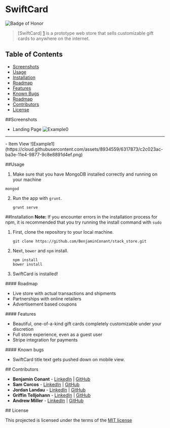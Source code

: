 # SwiftCard
![Badge of Honor](https://img.shields.io/badge/Built%20at-Fullstack-green.svg?style=flat-square)
> [SwiftCard] [1] is a prototype web store that sells customizable gift cards to anywhere on the internet.

## Table of Contents
- [Screenshots](#screenshots)
- [Usage](#usage)
- [Installation](#installation)
- [Roadmap](#roadmap)
- [Features](#features)
- [Known Bugs](#bugs)
- [Roadmap](#roadmap)
- [Contributors](#contributors)
- [License](#license)

##<a name="screenshots"></a>Screenshots
- Landing Page ![Example0](https://cloud.githubusercontent.com/assets/8934559/6317875/c4955fd0-ba3e-11e4-8b4b-fa380a3c0068.png)
<hr></hr> 
<p></p>
- Item View ![Example1](https://cloud.githubusercontent.com/assets/8934559/6317873/c2c023ac-ba3e-11e4-9877-9c8e8891d4ef.png)

##<a name="usage"></a>Usage

1. Make sure that you have MongoDB installed correctly and running on your machine

  ```
  mongod
  ```

2. Run the app with `grunt`.

	```
	grunt serve
	```

##<a name="installation"></a>Installation
__Note:__ If you encounter errors in the installation process for npm, it is recommended that you try running the install command with `sudo`

1. First, clone the repository to your local machine.

	```
	git clone https://github.com/BenjaminConant/stack_store.git
	```
2. Next, `bower` and `npm` install.

	```
	npm install
	bower install
	```
3. SwiftCard is installed!

####<a name="roadmap"></a> Roadmap
- Live store with actual transactions and shipments
- Partnerships with online retailers
- Advertisement based coupons

####<a name="features"></a> Features

- Beautiful, one-of-a-kind gift cards completely customizable under your discretion
-	Full store experience, even as a guest user
- Stripe integration for payments

####<a name="bugs"></a> Known bugs

- SwiftCard title text gets pushed down on mobile view.

##<a name="contributors"></a> Contributors
* __Benjamin Conant__ -  [LinkedIn](https://www.linkedin.com/in/benjaminconant) | [GitHub](https://github.com/BenjaminConant/)
*  __Sam Corcos__ -  [LinkedIn](https://www.linkedin.com/pub/sam-corcos/1a/201/314) | [GitHub](https://github.com/samcorcos)
*  __Jordan Landau__ -  [LinkedIn](http://www.linkedin.com/in/jordanlandau) | [GitHub](https://github.com/j1ands)
*  __Griffin Telljohann__ -  [LinkedIn](https://www.linkedin.com/in/gtelljohann) | [GitHub](https://github.com/gtelljohann)
*  __Andrew Miller__ -  [LinkedIn](https://www.linkedin.com/in/andrewmillerdev) | [GitHub](https://github.com/andrewmiller0)

##<a name="license"></a> License

This projected is licensed under the terms of the [MIT license](http://opensource.org/licenses/MIT)

[1]:http://SwiftCard.herokuapp.com
